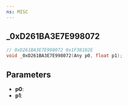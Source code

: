 ```yaml
---
ns: MISC
---
```

## _0xD261BA3E7E998072

```c
// 0xD261BA3E7E998072 0x1F38102E
void _0xD261BA3E7E998072(Any p0, float p1);
```


## Parameters
* **p0**: 
* **p1**: 


